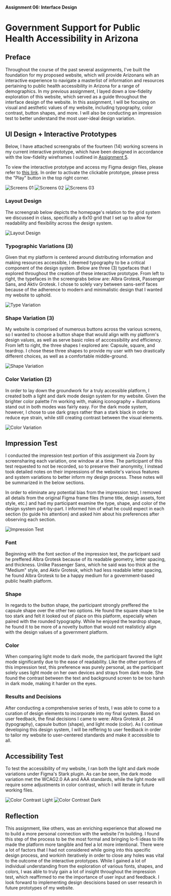 #### Assignment 06: Interface Design
# Government Support for Public Health Accessibility in Arizona

## Preface

Throughout the course of the past several assignments, I've built the foundation for my proposed website, which will provide Arizonans wih an interactive experience to navigate a masterlist of information and resources pertaining to public health accessibility in Arizona for a range of demographics. In my previous assignment, I layed down a low-fidelity exploration of this website, which served as a guide throughout the interface design of the website. In this assignment, I will be focusing on visual and aesthetic values of my website, including typography, color contrast, button shapes, and more. I will also be conducting an impression test to better understand the most user-ideal design variation. 

## UI Design + Interactive Prototypes
Below, I have attached screengrabs of the fourteen (14) working screens in my current interactive prototype, which have been designed in accordance with the low-fidelity wireframes I outlined in [Assignment 5](https://github.com/anika1222/DH110-2021F/blob/main/assignment05/README.md).

To view the interactive prototype and access my Figma design files, please refer to [this link](https://www.figma.com/file/28aljV2zzpYVg1TaFEatCN/Interface-Design?node-id=0%3A1). In order to activate the clickable prototype, please press the "Play" button in the top right corner.

![Screens 01](screens01.png)
![Screens 02](screens02.png)
![Screens 03](screens03.png)

### Layout Design

The screengrab below depicts the homepage's relation to the grid system we discussed in class, specifically a 6x10 grid that I set up to allow for readability and flexibility across the design system.

![Layout Design](layoutdesign.png)

### Typographic Variations (3)

Given that my platform is centered around distributing information and making resources accessible, I deemed typography to be a critical component of the design system. Below are three (3) typefaces that I explored throughout the creation of these interactive prototype. From left to right, the typefaces in the screengrabs below are: Albra Grotesk, Passenger Sans, and Aktiv Grotesk. I chose to solely vary between sans-serif faces because of the adherence to modern and minimalistic design that I wanted my website to uphold.

![Type Variation](type.png)

### Shape Variation (3)

My website is comprised of numerous buttons across the various screens, so I wanted to choose a button shape that would align with my platform's design values, as well as serve basic roles of acccessibility and efficiency. From left to right, the three shapes I explored are: Capsule, square, and teardrop. I chose these three shapes to provide my user with two drastically different choices, as well as a comfortable middle-ground.

![Shape Variation](shapes.png)

### Color Variation (2)

In order to lay down the groundwork for a truly accessible platform, I created both a light and dark mode design system for my website. Given the brighter color palette I'm working with, making iconography + illustrations stand out in both modes was fairly easy. For the dark mode system, however, I chose to use dark grays rather than a stark black in order to reduce eye strain, while still creating contrast between the visual elements. 

![Color Variation](color.png)

## Impression Test

I conducted the impression test portion of this assignment via Zoom by screensharing each variation, one window at a time. The participant of this test requested to not be recorded, so to preserve their anonymity, I instead took detailed notes on their impressions of the website's various features and system variations to better inform my design process. These notes will be summarized in the below sections.

In order to eliminate any potential bias from the impression test, I removed all details from the original Figma frame files (frame title, design assets, font style, etc.) and had my participant examine the type, shape, and color of the design system part-by-part. I informed him of what he could expect in each section (to guide his attention) and asked him about his preferences after observing each section.

![Impression Test](impressiontest01.png)

### Font

Beginning with the font section of the impression test, the participant said he preffered Albra Grotesk because of its readable geometry, letter spacing, and thickness. Unlike Passenger Sans, which he said was too thick at the "Medium" style, and Aktiv Grotesk, which had less readable letter spacing, he found Albra Grotesk to be a happy medium for a government-based public health platform.

### Shape

In regards to the button shape, the participant strongly preffered the capsule shape over the other two options. He found the square shape to be too stark and felt it looked out of place on this platform, especially when paired with the rounded typography. While he enjoyed the teardrop shape, he found it to be more of a novelty button that would not realisticly align with the design values of a government platform.

### Color

When comparing light mode to dark mode, the participant favored the light mode significantly due to the ease of readability. Like the other portions of this impression test, this preference was purely personal, as the participant solely uses light mode on her own devices and strays from dark mode. She found the contrast between the text and background screen to be too harsh in dark mode, making it harder on the eyes.

### Results and Decisions

After conducting a comprehensive series of tests, I was able to come to a curation of design elements to incorporate into my final system. Based on user feedback, the final decisions I came to were: Albra Grotesk pt. 24 (typography), capsule button (shape), and light mode (color). As I continue developing this design system, I will be reffering to user feedback in order to tailor my website to user-centered standards and make it accessible to all.

## Accessibility Test

To test the accessibility of my website, I ran both the light and dark mode variations under Figma's Stark plugin. As can be seen, the dark mode variation met the WCAG2.0 AA and AAA standards, while the light mode will require some adjustments in color contrast, which I will iterate in future working files.

![Color Contrast Light](contrastlight.png)
![Color Contrast Dark](contrastdark.png)

## Reflection

This assignment, like others, was an enriching experience that allowed me to build a more personal connection with the website I'm building. I found this step of the process to be the most formal and bringing lo-fi ideas to life made the platform more tangible and feel a lot more intentional. There were a lot of factors that I had not considered while going into this specific design process, and workinh iteratively in order to close any holes was vital to the outcome of the interactive prototypes. While I gained a lot of individual understanding from the exploration of various fonts, shapes, and colors, I was able to truly gain a lot of insight throughout the impression test, which reaffirmed to me the importance of user input and feedback. I look forward to implementing design descisions based on user research in future prototypes of my website.
